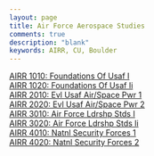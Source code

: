 ```yaml
---
layout: page
title: Air Force Aerospace Studies
comments: true
description: "blank"
keywords: AIRR, CU, Boulder
---
```

<body>
<div><a href="../../courses/AIRR-1010">AIRR 1010: Foundations Of Usaf I</a></div>
<div><a href="../../courses/AIRR-1020">AIRR 1020: Foundations Of Usaf Ii</a></div>
<div><a href="../../courses/AIRR-2010">AIRR 2010: Evl Usaf Air/Space Pwr 1</a></div>
<div><a href="../../courses/AIRR-2020">AIRR 2020: Evl Usaf Air/Space Pwr 2</a></div>
<div><a href="../../courses/AIRR-3010">AIRR 3010: Air Force Ldrshp Stds I</a></div>
<div><a href="../../courses/AIRR-3020">AIRR 3020: Air Force Ldrshp Stds Ii</a></div>
<div><a href="../../courses/AIRR-4010">AIRR 4010: Natnl Security Forces 1</a></div>
<div><a href="../../courses/AIRR-4020">AIRR 4020: Natnl Security Forces 2</a></div>
</body>